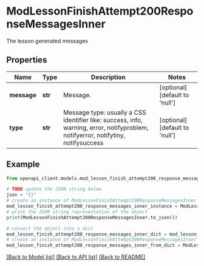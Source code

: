 # ModLessonFinishAttempt200ResponseMessagesInner

The lesson generated messages

## Properties

Name | Type | Description | Notes
------------ | ------------- | ------------- | -------------
**message** | **str** | Message. | [optional] [default to 'null']
**type** | **str** | Message type: usually a CSS identifier like:                                 success, info, warning, error, notifyproblem, notifyerror, notifytiny, notifysuccess | [optional] [default to 'null']

## Example

```python
from openapi_client.models.mod_lesson_finish_attempt200_response_messages_inner import ModLessonFinishAttempt200ResponseMessagesInner

# TODO update the JSON string below
json = "{}"
# create an instance of ModLessonFinishAttempt200ResponseMessagesInner from a JSON string
mod_lesson_finish_attempt200_response_messages_inner_instance = ModLessonFinishAttempt200ResponseMessagesInner.from_json(json)
# print the JSON string representation of the object
print(ModLessonFinishAttempt200ResponseMessagesInner.to_json())

# convert the object into a dict
mod_lesson_finish_attempt200_response_messages_inner_dict = mod_lesson_finish_attempt200_response_messages_inner_instance.to_dict()
# create an instance of ModLessonFinishAttempt200ResponseMessagesInner from a dict
mod_lesson_finish_attempt200_response_messages_inner_from_dict = ModLessonFinishAttempt200ResponseMessagesInner.from_dict(mod_lesson_finish_attempt200_response_messages_inner_dict)
```
[[Back to Model list]](../README.md#documentation-for-models) [[Back to API list]](../README.md#documentation-for-api-endpoints) [[Back to README]](../README.md)



